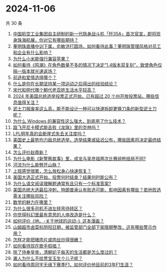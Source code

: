 # 2024-11-06

共 30 条

<!-- BEGIN -->
<!-- 最后更新时间 Wed Nov 06 2024 00:17:20 GMT+0800 (China Standard Time) -->

1. [中国航空工业集团自主研制的新一代隐身战斗机「歼35A」首次官宣，即将现身珠海航展，你对它有哪些期待？](https://www.zhihu.com/question/3186589873)
1. [董明珠直播中训下属，俞敏洪打圆场，如何看待此事？董明珠管理风格对员工和企业有什么影响？](https://www.zhihu.com/question/3197272301)
1. [为什么小米能强行兼容苹果？](https://www.zhihu.com/question/2887093068)
1. [如何看待《鸣潮》在角色数量不多的情况下决定“1.4版本双复刻”，致使角色仅隔一版本就光速返场？](https://www.zhihu.com/question/3089629316)
1. [前途和爱情选择哪个？](https://www.zhihu.com/question/822968100)
1. [什么是你在长期坚持某一项运动之后得出的经验结论？](https://www.zhihu.com/question/603822135)
1. [宋代和明代哪个朝代老百姓生活水平较高？](https://www.zhihu.com/question/668394289)
1. [2024 年美国总统选举投票正式开始，已有超过 20 个州开放投票站，哪些信息值得关注？](https://www.zhihu.com/question/3204234396)
1. [武士刀报废率这么高，能不能设计一种可以快速拆卸更换刀条的新型武士刀呢？](https://www.zhihu.com/question/2938421664)
1. [为什么 Windows 的兼容性这么强大，到底用了什么技术？](https://www.zhihu.com/question/266103113)
1. [路飞开尼卡模式能击败《龙珠》里的克林吗？](https://www.zhihu.com/question/625905145)
1. [LPL明年真的会断崖式失去关注度吗？](https://www.zhihu.com/question/3092810874)
1. [美国史上最势均力敌总统选举，选举结果或延迟公布，哪些因素将决定最终结果？](https://www.zhihu.com/question/3233115837)
1. [怎么评价赵鼎新？](https://www.zhihu.com/question/21239348)
1. [为什么电影《新警察故事》里，成龙与吴彦祖两次比赛组枪结局不同?](https://www.zhihu.com/question/404292608)
1. [河流为什么能劈开山脉？](https://www.zhihu.com/question/667344178)
1. [上班感觉很累，怎么放松身心快速恢复？](https://www.zhihu.com/question/3138834070)
1. [美国大选正式开始，投票何时结束？结果何时能公布？](https://www.zhihu.com/question/3186246267)
1. [为什么语文阅读理解题通常有且只有一个标准答案?](https://www.zhihu.com/question/2988934215)
1. [美国总统大选最后冲刺，特朗普承认有败选可能，影响因素有哪些？若他败选需关注哪些风险？](https://www.zhihu.com/question/3071028647)
1. [数学的魅力在哪里？](https://www.zhihu.com/question/661689000)
1. [为什么很多司机不进左转弯待转区？](https://www.zhihu.com/question/2920489680)
1. [你觉得科幻里最有意思的人体改造是什么？](https://www.zhihu.com/question/628041360)
1. [如何评价《地。-关于地球的运动-》这本漫画？](https://www.zhihu.com/question/512587521)
1. [山姆超市卤菜标阴阳日期，被监管部门全部下架限期整改，这有哪些警示作用？](https://www.zhihu.com/question/2613543045)
1. [怎样才能把猪肉片或肉丝炒得很嫩？](https://www.zhihu.com/question/495445752)
1. [如何看待现在歌手假唱？](https://www.zhihu.com/question/534164359)
1. [除了侍奉皇帝，清朝妃子每天的生活都是怎么度过的？](https://www.zhihu.com/question/457640119)
1. [袭人为什么不给贾宝玉生个儿子呢？](https://www.zhihu.com/question/2004192855)
1. [如何看待周冠宇无缘下赛季F1，如何评价他目前的3年F1生涯？](https://www.zhihu.com/question/3096951284)

<!-- END -->

